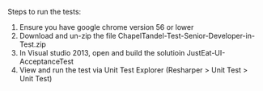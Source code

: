 Steps to run the tests:

1. Ensure you have google chrome version 56 or lower 
2. Download and un-zip the file ChapelTandel-Test-Senior-Developer-in-Test.zip
3. In Visual studio 2013, open and build the solutioin JustEat-UI-AcceptanceTest
4. View and run the test via Unit Test Explorer (Resharper > Unit Test > Unit Test)
